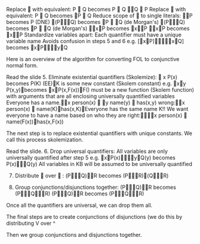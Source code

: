 ﻿Replace  with equivalent: P  Q	 becomes  P  Q Q  P
Replace  with equivalent: P  Q	 becomes P  Q
Reduce scope of  to single literals:
	P		becomes P	   (DNE)
	(PQ)	becomes P  Q	   (de Morgan's)
	(PQ)	becomes P  Q	   (de Morgan's)
	xP		becomes xP
	xP		becomes xP
Standardize variables apart:
Each quantifier must have a unique variable name
Avoids confusion in steps 5 and 6
e.g. [xP]xQ]	becomes xPyQ

Here is an overview of the algorithm for converting FOL to conjunctive normal form.

Read the slide
5. Eliminate existential quantifiers (Skolemize):
	 x P(x)	becomes   P(K)	(EE)K is some new constant (Skolem constant)
e.g. xy P(x,y)becomes  xP(x,F(x))F() must be a new function (Skolem function) with arguments that are all enclosing universally quantified variables 
Everyone has a name.x person(x)  y name(y)  has(x,y)
	wrong:x person(x)  name(K)has(x,K)Everyone has the same name K!!
	We want everyone to have a name based on who they are
	right:x person(x)  name(F(x))has(x,F(x))

The next step is to replace existential quantifiers with unique constants. We call this process skolemization.

Read the slide.
6. Drop universal quantifiers:
All variables are only universally quantified after step 5
e.g. xP(x)yQ(y) becomes P(x)Q(y)
All variables in KB will be assumed to be universally quantified

7. Distribute  over  :
	(PQ)R becomes (PR)(QR)

8. Group conjunctions/disjunctions together:
	(PQ)R becomes (PQR)
	(PQ)R becomes (PQR)

Once all the quantifiers are universal, we can drop them all.

The final steps are to create conjunctions of disjunctions (we do this by distributing V over ^

Then we group conjunctions and disjunctions together.